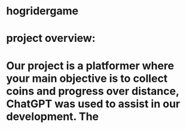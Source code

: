 # hogridergame
# project overview:
# Our project is a platformer where your main objective is to collect coins and progress over distance, ChatGPT was used to assist in our development. The <style> (css) section was made by jamie to customize our goofy looking project, while jacob (me) mainly did the movement (and a failed attempt at making goblin enemies), we both worked to make all of the audio components and the rainbow sky, We also both worked on the HTML part of the code and we both made the menu together, Chat mainly handled the javascript behind everything.
